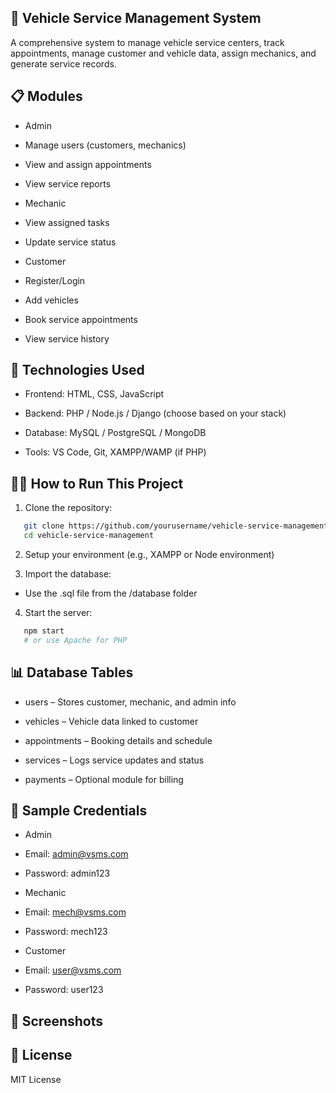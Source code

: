 ## 🚗 Vehicle Service Management System
A comprehensive system to manage vehicle service centers, track appointments, manage customer and vehicle data, assign mechanics, and generate service records.

## 📋 Modules
- Admin

 - Manage users (customers, mechanics)

 - View and assign appointments

 - View service reports

- Mechanic

 - View assigned tasks

 - Update service status

- Customer

 - Register/Login

 - Add vehicles

 - Book service appointments

 - View service history

## 🔧 Technologies Used
- Frontend: HTML, CSS, JavaScript

- Backend: PHP / Node.js / Django (choose based on your stack)

- Database: MySQL / PostgreSQL / MongoDB

- Tools: VS Code, Git, XAMPP/WAMP (if PHP)

## 🧑‍💻 How to Run This Project
1. Clone the repository:
```bash
   git clone https://github.com/yourusername/vehicle-service-management.git
   cd vehicle-service-management
```
2. Setup your environment (e.g., XAMPP or Node environment)

3. Import the database:

 - Use the .sql file from the /database folder

4. Start the server:
```bash
   npm start
   # or use Apache for PHP
```
## 📊 Database Tables
- users – Stores customer, mechanic, and admin info

- vehicles – Vehicle data linked to customer

- appointments – Booking details and schedule

- services – Logs service updates and status

- payments – Optional module for billing

## 🧪 Sample Credentials
- Admin

 - Email: admin@vsms.com

 - Password: admin123

- Mechanic

 - Email: mech@vsms.com

 - Password: mech123

- Customer

 - Email: user@vsms.com

 - Password: user123

## 📸 Screenshots


## 📃 License
MIT License


